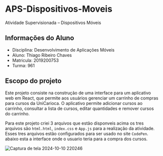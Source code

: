 # APS-Dispositivos-Moveis
Atividade Supervisionada – Dispositivos Móveis
## Informações do Aluno

 - Disciplina: Desenvolvimento de Aplicações Móveis
 - Aluno: Thiago Ribeiro Chaves
 - Matricula: 2019200753
 - Turma: 961

## Escopo do projeto 
Este projeto consiste na construção de uma interface para um aplicativo web em React, que permite aos usuários gerenciar um carrinho de compras para cursos da UniCarioca. O aplicativo permite adicionar cursos ao carrinho, consultar a lista de cursos, editar quantidades e remover cursos do carrinho.

Para este projeto criei 3 arquivos que estão disponveis acima os tres arquivos são `html.html`, `index.css` e `App.js` para a realização da atividade. Esses tres arquivos estão configurados para ser usado no site `CodePen`. abaixo esta a interface onde o usuario teria para a compra dos cursos. 



![Captura de tela 2024-10-10 220246](https://github.com/user-attachments/assets/8cbb0f25-6153-4bc3-b301-735875fabdf4)
